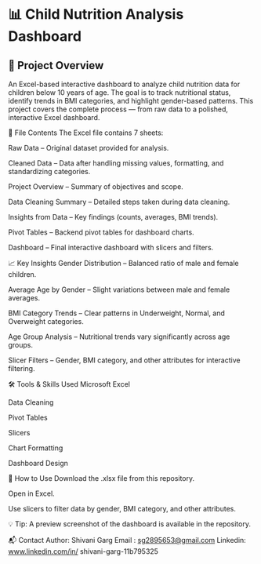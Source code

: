 <h1><b>📊 Child Nutrition Analysis Dashboard</b></h1>

<h2><b>📌 Project Overview</b></h2>

An Excel-based interactive dashboard to analyze child nutrition data for children below 10 years of age.
The goal is to track nutritional status, identify trends in BMI categories, and highlight gender-based patterns.
This project covers the complete process — from raw data to a polished, interactive Excel dashboard.

📂 File Contents
The Excel file contains 7 sheets:

Raw Data – Original dataset provided for analysis.

Cleaned Data – Data after handling missing values, formatting, and standardizing categories.

Project Overview – Summary of objectives and scope.

Data Cleaning Summary – Detailed steps taken during data cleaning.

Insights from Data – Key findings (counts, averages, BMI trends).

Pivot Tables – Backend pivot tables for dashboard charts.

Dashboard – Final interactive dashboard with slicers and filters.

📈 Key Insights
Gender Distribution – Balanced ratio of male and female children.

Average Age by Gender – Slight variations between male and female averages.

BMI Category Trends – Clear patterns in Underweight, Normal, and Overweight categories.

Age Group Analysis – Nutritional trends vary significantly across age groups.

Slicer Filters – Gender, BMI category, and other attributes for interactive filtering.

🛠 Tools & Skills Used
Microsoft Excel

Data Cleaning

Pivot Tables

Slicers

Chart Formatting

Dashboard Design

🚀 How to Use
Download the .xlsx file from this repository.

Open in Excel.

Use slicers to filter data by gender, BMI category, and other attributes.

💡 Tip: A preview screenshot of the dashboard is available in the repository.

📬 Contact
Author: Shivani Garg
Email : sg2895653@gmail.com
Linkedin: www.linkedin.com/in/
shivani-garg-11b795325

